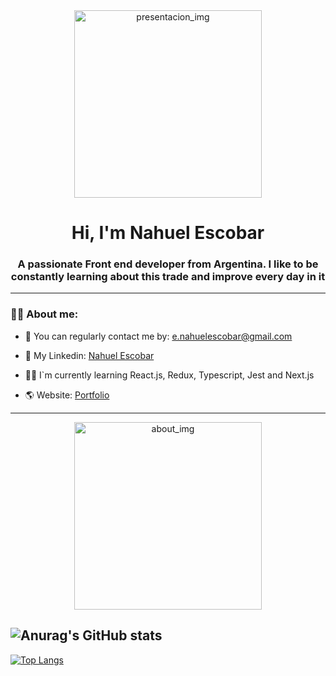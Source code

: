 <div id="header" align="center">
  <img
    src="https://media.giphy.com/media/qgQUggAC3Pfv687qPC/giphy.gif"
    alt="presentacion_img"
    width="300"
  />
  <h1 align="center">Hi, I'm Nahuel Escobar</h1>
  <h3>A passionate Front end developer from Argentina. I like to be constantly learning about this trade and improve every day in it</h3>
</div>

---

### 👨‍💻 About me:

- 🔹 You can regularly contact me by: e.nahuelescobar@gmail.com

- 🔹 My Linkedin: [Nahuel Escobar](https://www.linkedin.com/in/esteban-nahuel-escobar-704098253/)

- 🤸‍♂️ I`m currently learning React.js, Redux, Typescript, Jest and Next.js

- 🌎 Website: [Portfolio](https://nahuel-escobar.github.io/Porfolio-Nahuel-Escobar/index.html)


---
<div id="header" align="center">
  <img
    src="https://media.giphy.com/media/3o85xLbmtO1CTYvwDC/giphy.gif"
    alt="about_img"
    width="300"
  />
</div>

![Anurag's GitHub stats](https://github-readme-stats.vercel.app/api?username=Nahuel-Escobar&show_icons=true&theme=synthwave)
---
[![Top Langs](https://github-readme-stats.vercel.app/api/top-langs/?username=Nahuel-Escobar&layout=compact)](https://github.com/anuraghazra/github-readme-stats)



